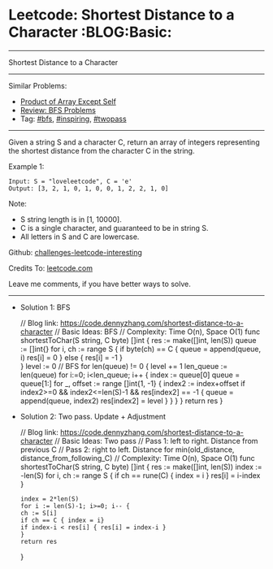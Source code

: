 
# Leetcode: Shortest Distance to a Character     :BLOG:Basic:

---

Shortest Distance to a Character  

---

Similar Problems:  

-   [Product of Array Except Self](https://code.dennyzhang.com/product-of-array-except-self)
-   [Review: BFS Problems](https://code.dennyzhang.com/review-bfs)
-   Tag: [#bfs](https://code.dennyzhang.com/tag/bfs), [#inspiring](https://code.dennyzhang.com/tag/inspiring), [#twopass](https://code.dennyzhang.com/tag/twopass)

---

Given a string S and a character C, return an array of integers representing the shortest distance from the character C in the string.  

Example 1:  

    Input: S = "loveleetcode", C = 'e'
    Output: [3, 2, 1, 0, 1, 0, 0, 1, 2, 2, 1, 0]

Note:  

-   S string length is in [1, 10000].
-   C is a single character, and guaranteed to be in string S.
-   All letters in S and C are lowercase.

Github: [challenges-leetcode-interesting](https://github.com/DennyZhang/challenges-leetcode-interesting/tree/master/problems/shortest-distance-to-a-character)  

Credits To: [leetcode.com](https://leetcode.com/problems/shortest-distance-to-a-character/description/)  

Leave me comments, if you have better ways to solve.  

---

-   Solution 1: BFS

    // Blog link: https://code.dennyzhang.com/shortest-distance-to-a-character
    // Basic Ideas: BFS
    // Complexity: Time O(n), Space O(1)
    func shortestToChar(S string, C byte) []int {
        res := make([]int, len(S))
        queue := []int{}
        for i, ch := range S {
    	if byte(ch) == C {
    	    queue = append(queue, i)
    	    res[i] = 0
    	} else {
    	    res[i] = -1
    	}        
        }
        level := 0
        // BFS
        for len(queue) != 0 {
    	level += 1
    	len_queue := len(queue)
    	for i:=0; i<len_queue; i++ {
    	    index := queue[0]
    	    queue = queue[1:]
    	    for _, offset := range []int{1, -1} {
    		index2 := index+offset
    		if index2>=0 && index2<=len(S)-1 && res[index2] == -1 {
    		    queue = append(queue, index2)
    		    res[index2] = level
    		}
    	    }
    	}
        }
        return res
    }

-   Solution 2: Two pass. Update + Adjustment

    // Blog link: https://code.dennyzhang.com/shortest-distance-to-a-character
    // Basic Ideas: Two pass
    //    Pass 1: left to right. Distance from previous C
    //    Pass 2: right to left. Distance for min(old_distance, distance_from_following_C)
    // Complexity: Time O(n), Space O(1)
    func shortestToChar(S string, C byte) []int {
        res := make([]int, len(S))
        index := -len(S)
        for i, ch := range S {
    	if ch == rune(C) { index = i }
    	res[i] = i-index
        }
    
        index = 2*len(S)
        for i := len(S)-1; i>=0; i-- {
    	ch := S[i]
    	if ch == C { index = i}
    	if index-i < res[i] { res[i] = index-i }
        }
        return res
    }

